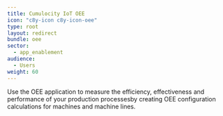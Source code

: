 ```yaml
---
title: Cumulocity IoT OEE
icon: "c8y-icon c8y-icon-oee"
type: root
layout: redirect
bundle: oee
sector:
  - app_enablement
audience:
  - Users
weight: 60
---
```


Use the OEE application to measure the efficiency, effectiveness and performance of your production processesby creating OEE configuration calculations for machines and machine lines.
